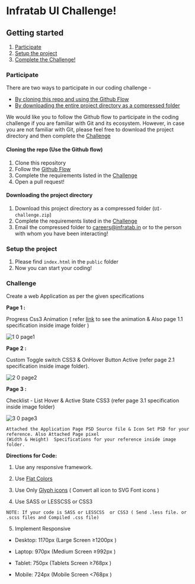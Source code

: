 # Infratab UI Challenge!

## Getting started
1. [Participate](#participate)
2. [Setup the project](#setup-the-project)
3. [Complete the Challenge!](#challenge)

### Participate
There are two ways to participate in our coding challenge -
- [By cloning this repo and using the Github Flow](#cloning-the-repo-use-the-github-flow)
- [By downloading the entire project directory as a compressed folder](#downloading-the-project-directory)

We would like you to follow the Github flow to participate in the coding challenge if you are familiar with Git and its ecosystem. However, in case you are not familiar with Git, please feel free to download the project directory and then complete the [Challenge](#challenge)

#### Cloning the repo (Use the Github flow)
1. Clone this repository
2. Follow the [Github Flow](https://guides.github.com/introduction/flow/)
3. Complete the requirements listed in the [Challenge](#challenge)
4. Open a pull request!

#### Downloading the project directory
1. Download this project directory as a compressed folder (`UI-challenge.zip`)
2. Complete the requirements listed in the [Challenge](#challenge)
3. Email the compressed folder to careers@infratab.in or to the person with whom you have been interacting!

### Setup the project
1. Please find `index.html` in the `public` folder
2. Now you can start your coding!

### Challenge
Create a web Application as per the given specifications

**Page 1 :**

Progress Css3 Animation ( refer [link](https://dribbble.com/shots/1664914-Onboarding-Progress-Steps?list=searches&tag=onboarding&offset=31) to see the animation & Also page 1.1 specification inside image folder )

![1 0 page1](https://cloud.githubusercontent.com/assets/12729226/16253066/fad5c846-3850-11e6-89a3-300b9bef1e52.jpg)

**Page 2 :**

Custom Toggle switch CSS3 & OnHover Button Active (refer page 2.1 specification inside image folder).

![2 0 page2](https://cloud.githubusercontent.com/assets/12729226/16253737/9e33bad4-3856-11e6-9eba-e6e2a7ee9f40.jpg)

**Page 3 :**

Checklist - List Hover & Active State CSS3 (refer page 3.1 specification inside image folder)

![3 0 page3](https://cloud.githubusercontent.com/assets/12729226/16253128/64b97c1c-3851-11e6-8f34-cb68a1e30b37.jpg)
```
Attached the Application Page PSD Source file & Icon Set PSD for your reference. Also Attached Page pixel
(Width & Height)  Specifications for your reference inside image folder.
```
**Directions for Code:**

1) Use any responsive framework.

2) Use [Flat Colors](http://flatuicolors.com/)

3) Use Only [Glyph icons](https://icomoon.io/app/) ( Convert all icon to SVG Font icons )

4) Use SASS or LESSCSS or CSS3
```
NOTE: If your code is SASS or LESSCSS  or CSS3 ( Send .less file. or .scss files and Compiled .css file)
```
5) Implement Responsive

- Desktop: 1170px (Large Screen ≥1200px )

- Laptop:  970px  (Medium Screen ≥992px )

- Tablet:  750px  (Tablets Screen ≥768px )

- Mobile:  724px  (Mobile Screen <768px )

